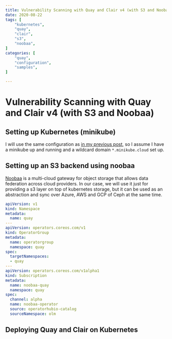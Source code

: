 ```yaml
---
title: Vulnerability Scanning with Quay and Clair v4 (with S3 and Noobaa)
date: 2020-08-22
tags: [
    "kubernetes",
    "quay",
    "clair",
    "s3",
    "noobaa",
]
categories: [
    "quay",
    "configuration",
    "samples",
]

---
```

# Vulnerability Scanning with Quay and Clair v4 (with S3 and Noobaa)

## Setting up Kubernetes (minikube)

I will use the same configuration as [in my previous post](), so I assume I have a minikube up and running and a wildcard domain `*.minikube.cloud` set up.

## Setting up an S3 backend using noobaa

[Noobaa](https://www.noobaa.io/) is a multi-cloud gateway for object storage that allows data federation across cloud providers. In our case, we will use it just for providing a s3 layer on top of kubernetes storage, but it can be used as an abstraction and sync over Azure, AWS and GCP of Ceph at the same time.

```yml
apiVersion: v1
kind: Namespace
metadata:
  name: quay
---
apiVersion: operators.coreos.com/v1
kind: OperatorGroup
metadata:
  name: operatorgroup
  namespace: quay
spec:
  targetNamespaces:
  - quay
---
apiVersion: operators.coreos.com/v1alpha1
kind: Subscription
metadata:
  name: noobaa-quay
  namespace: quay
spec:
  channel: alpha
  name: noobaa-operator
  source: operatorhubio-catalog
  sourceNamespace: olm
```



## Deploying Quay and Clair on Kubernetes

